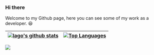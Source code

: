 ### Hi there

Welcome to my Github page, here you can see some of my work as a developer. 😆

| <a href="https://github.com/iagomartins/github-readme-stats"><img align="center" src="https://github-readme-stats.vercel.app/api?username=iagomartins&show_icons=true&include_all_commits=true&theme=dracula&hide_border=true" alt="Iago's github stats" /></a> | <a href="https://github.com/iagomartins/github-readme-stats"><img align="center" src="https://github-readme-stats-iago.vercel.app/api/top-langs?username=iagomartins&layout=3d&theme=dracula&hide_border=true" alt="Top Languages" /></a> |
| --------------------------------------------------------------------------------------------------------------------------------------------------------------------------------------------------------------------------------------------------------------- | -------------------------------------------------------------------------------------------------------------------------------------------------------------------------------------------------------------------------------------- |

<div align="left">
  <a href="https://skillicons.dev">
    <img src="https://skillicons.dev/icons?i=git,vscode,javascript,typescript,php,laravel,css,html,react,tailwind,nodejs,vue,docker,figma,github,materialui,linux,postman,vite,bootstrap,mysql,azure,unity" />
  </a>
  <br />
</div>
